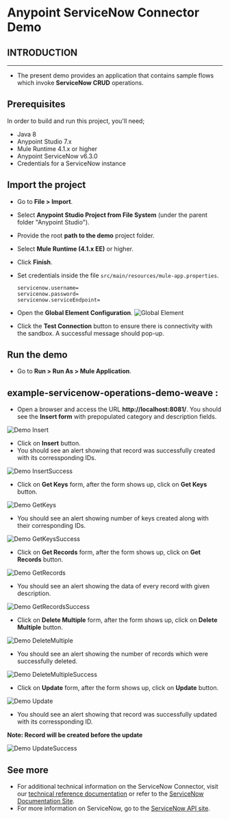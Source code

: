Anypoint ServiceNow Connector Demo
==================================


## INTRODUCTION
------------


* The present demo provides an application that contains sample flows which invoke **ServiceNow CRUD** operations.


## Prerequisites
In order to build and run this project, you'll need;
* Java 8
* Anypoint Studio 7.x
* Mule Runtime 4.1.x or higher
* Anypoint ServiceNow v6.3.0
* Credentials for a ServiceNow instance


## Import the project

* Go to **File > Import**.
* Select **Anypoint Studio Project from File System** (under the parent folder "Anypoint Studio").
* Provide the root **path to the demo** project folder.
* Select **Mule Runtime (4.1.x EE)** or higher.
* Click **Finish**.
* Set credentials inside the file `src/main/resources/mule-app.properties`.

   ```
   servicenow.username=
   servicenow.password=
   servicenow.serviceEndpoint=
   ```
   
* Open the **Global Element Configuration**.
   ![Global Element](images/service-now-config.png)
   
* Click the **Test Connection** button to ensure there is connectivity with the sandbox. A successful message should pop-up.

## Run the demo

* Go to **Run > Run As > Mule Application**. 

## example-servicenow-operations-demo-weave :

* Open a browser and access the URL **http://localhost:8081/**. You should see the **Insert form** with prepopulated category and description fields.

![Demo Insert](images/Insert.png)

* Click on **Insert** button.
* You should see an alert showing that record was successfully created with its corressponding IDs.

![Demo InsertSuccess](images/InsertSuccess.png)

* Click on **Get Keys** form, after the form shows up, click on **Get Keys** button. 

![Demo GetKeys](images/GetKeys.png)

* You should see an alert showing number of keys created along with their corresponding IDs.

![Demo GetKeysSuccess](images/GetKeysSuccess.png)

* Click on **Get Records** form, after the form shows up, click on **Get Records** button.

![Demo GetRecords](images/GetRecords.png)

* You should see an alert showing the data of every record with given description.

![Demo GetRecordsSuccess](images/GetRecordsSuccess.png)

* Click on **Delete Multiple** form, after the form shows up, click on **Delete Multiple** button.

![Demo DeleteMultiple](images/DeleteMultiple.png)

* You should see an alert showing the number of records which were successfully deleted.

![Demo DeleteMultipleSuccess](images/DeleteMultipleSuccess.png)

* Click on **Update** form, after the form shows up, click on **Update** button.

![Demo Update](images/Update.png)

* You should see an alert showing that record was successfully updated with its corressponding ID.


**Note: Record will be created before the update**

![Demo UpdateSuccess](images/UpdateSuccess.png)
  
  

## See more
* For additional technical information on the ServiceNow Connector, visit our [technical reference documentation](https://docs.mulesoft.com/connectors/servicenow/servicenow-reference) or refer to the [ServiceNow Documentation Site](https://docs.mulesoft.com/connectors/servicenow/servicenow-connector).
* For more information on ServiceNow, go to the [ServiceNow API site](https://developer.servicenow.com/app.do#!/rest_api_doc?v=newyork&id=c_TableAPI).
